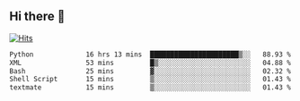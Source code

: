 ## Hi there 👋

<!--
**alihaqberdi/alihaqberdi** is a ✨ _special_ ✨ repository because its `README.md` (this file) appears on your GitHub profile.

Here are some ideas to get you started:

- 🔭 I’m currently working on ...
- 🌱 I’m currently learning ...
- 👯 I’m looking to collaborate on ...
- 🤔 I’m looking for help with ...
- 💬 Ask me about ...
- 📫 How to reach me: ...
- 😄 Pronouns: ...
- ⚡ Fun fact: ...
-->

[![Hits](https://hits.sh/github.com/alihaqberdi.svg)](https://hits.sh/github.com/alihaqberdi/)

<!--START_SECTION:waka-->

```txt
Python             16 hrs 13 mins  ██████████████████████▒░░   88.93 %
XML                53 mins         █▒░░░░░░░░░░░░░░░░░░░░░░░   04.88 %
Bash               25 mins         ▓░░░░░░░░░░░░░░░░░░░░░░░░   02.32 %
Shell Script       15 mins         ▒░░░░░░░░░░░░░░░░░░░░░░░░   01.43 %
textmate           15 mins         ▒░░░░░░░░░░░░░░░░░░░░░░░░   01.43 %
```

<!--END_SECTION:waka-->
